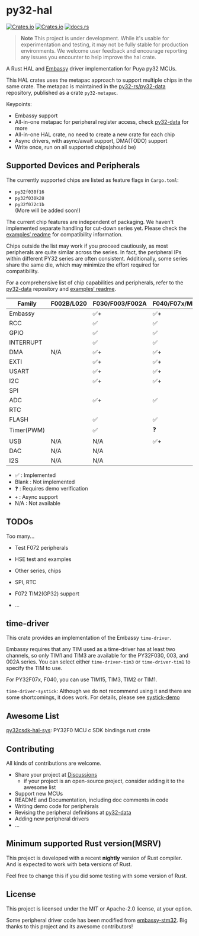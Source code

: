 # py32-hal

[![Crates.io][badge-license]][crates]
[![Crates.io][badge-version]][crates]
[![docs.rs][badge-docsrs]][docsrs]

[badge-license]: https://img.shields.io/crates/l/py32-hal?style=for-the-badge
[badge-version]: https://img.shields.io/crates/v/py32-hal?style=for-the-badge
[badge-docsrs]: https://img.shields.io/docsrs/py32-hal?style=for-the-badge
[crates]: https://crates.io/crates/py32-hal
[docsrs]: https://docs.rs/py32-hal

> **Note**
> This project is under development. While it's usable for experimentation and testing,
> it may not be fully stable for production environments.
> We welcome user feedback and encourage reporting any issues you encounter to help improve the hal crate.

A Rust HAL and [Embassy](https://embassy.dev/) driver implementation for Puya py32 MCUs.

This HAL crates uses the metapac approach to support multiple chips in the same crate. The metapac is maintained in the [py32-rs/py32-data](https://github.com/py32-rs/py32-data) repository, published as a crate `py32-metapac`.

Keypoints:

- Embassy support
- All-in-one metapac for peripheral register access, check [py32-data](https://github.com/py32-rs/py32-data) for more
- All-in-one HAL crate, no need to create a new crate for each chip
- Async drivers, with async/await support, DMA(TODO) support
- Write once, run on all supported chips(should be)

## Supported Devices and Peripherals

The currently supported chips are listed as feature flags in `Cargo.toml`:  
- `py32f030f16`  
- `py32f030k28`  
- `py32f072c1b`  
(More will be added soon!)

The current chip features are independent of packaging. We haven't implemented separate handling for cut-down series yet. Please check the [examples‘ readme](examples/README.md) for compatibility information.

 Chips outside the list may work if you proceed cautiously, as most peripherals are quite similar across the series. In fact, the peripheral IPs within different PY32 series are often consistent. Additionally, some series share the same die, which may minimize the effort required for compatibility.  

For a comprehensive list of chip capabilities and peripherals, refer to the [py32-data](https://github.com/py32-rs/py32-data) repository and [examples‘ readme](examples/README.md).

| Family     | F002B/L020 | F030/F003/F002A | F040/F07x/MD410 | F403 |
| ---------- | ---------- | --------------- | --------------- | ---- |
| Embassy    |            | ✅+              | ✅+              |      |
| RCC        |            | ✅               | ✅               |      |
| GPIO       |            | ✅               | ✅               |      |
| INTERRUPT  |            | ✅               | ✅               |      |
| DMA        | N/A        | ✅+              | ✅+              |      |
| EXTI       |            | ✅+              | ✅+              |      |
| USART      |            | ✅+              | ✅+              |      |
| I2C        |            | ✅+              | ✅+              |      |
| SPI        |            |                 |                 |      |
| ADC        |            | ✅+              | ✅               |      |
| RTC        |            |                 |                 |      |
| FLASH      |            | ✅               | ✅               |      |
| Timer(PWM) |            | ✅               | ❓               |      |
| USB        | N/A        | N/A             | ✅+              |      |
| DAC        | N/A        | N/A             |                 |      |
| I2S        | N/A        | N/A             |                 |      |

- ✅ : Implemented
- Blank : Not implemented
- ❓ : Requires demo verification
- `+` : Async support
- N/A : Not available

## TODOs

Too many...

- Test F072 peripherals

- HSE test and examples

- Other series, chips

- SPI, RTC

- F072 TIM2(GP32) support

- ...

## time-driver

This crate provides an implementation of the Embassy `time-driver`.

Embassy requires that any TIM used as a time-driver has at least two channels, so only TIM1 and TIM3 are available for the PY32F030, 003, and 002A series. You can select either `time-driver-tim3` or `time-driver-tim1` to specify the TIM to use.

For PY32F07x, F040, you can use TIM15, TIM3, TIM2 or TIM1.

`time-driver-systick`: Although we do not recommend using it and there are some shortcomings, it does work. For details, please see [systick-demo](examples/systick-time-driver-f030/README.md)

## Awesome List

[py32csdk-hal-sys](https://github.com/decaday/py32csdk-hal-sys): PY32F0 MCU c SDK bindings rust crate

## Contributing

All kinds of contributions are welcome.

- Share your project at [Discussions](https://github.com/py32-rs/py32-hal/discussions)
  - if your project is an open-source project, consider adding it to the awesome list
- Support new MCUs
- README and Documentation, including doc comments in code
- Writing demo code for peripherals
- Revising the peripheral definitions at [py32-data](https://github.com/py32-rs/py32-data)
- Adding new peripheral drivers
- ...

## Minimum supported Rust version(MSRV)

This project is developed with a recent **nightly** version of Rust compiler. And is expected to work with beta versions of Rust.

Feel free to change this if you did some testing with some version of Rust.

## License

This project is licensed under the MIT or Apache-2.0 license, at your option.

Some peripheral driver code has been modified from [embassy-stm32](https://github.com/embassy-rs/embassy/tree/main/embassy-stm32). Big thanks to this project and its awesome contributors!
